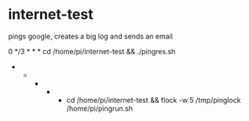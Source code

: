 # internet-test
pings google, creates a big log and sends an email

0 */3 * * * cd /home/pi/internet-test && ./pingres.sh
* * * * * cd /home/pi/internet-test && flock -w 5 /tmp/pinglock /home/pi/pingrun.sh

